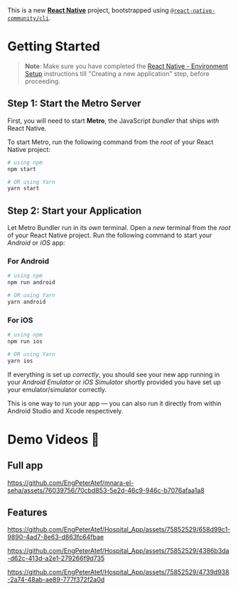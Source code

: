 This is a new [**React Native**](https://reactnative.dev) project, bootstrapped using [`@react-native-community/cli`](https://github.com/react-native-community/cli).

# Getting Started

> **Note**: Make sure you have completed the [React Native - Environment Setup](https://reactnative.dev/docs/environment-setup) instructions till "Creating a new application" step, before proceeding.

## Step 1: Start the Metro Server

First, you will need to start **Metro**, the JavaScript _bundler_ that ships _with_ React Native.

To start Metro, run the following command from the _root_ of your React Native project:

```bash
# using npm
npm start

# OR using Yarn
yarn start
```

## Step 2: Start your Application

Let Metro Bundler run in its _own_ terminal. Open a _new_ terminal from the _root_ of your React Native project. Run the following command to start your _Android_ or _iOS_ app:

### For Android

```bash
# using npm
npm run android

# OR using Yarn
yarn android
```

### For iOS

```bash
# using npm
npm run ios

# OR using Yarn
yarn ios
```

If everything is set up _correctly_, you should see your new app running in your _Android Emulator_ or _iOS Simulator_ shortly provided you have set up your emulator/simulator correctly.

This is one way to run your app — you can also run it directly from within Android Studio and Xcode respectively.

# Demo Videos 🎥

## Full app
https://github.com/EngPeterAtef/mnara-el-seha/assets/76039756/70cbd853-5e2d-46c9-946c-b7076afaa1a8

## Features

https://github.com/EngPeterAtef/Hospital_App/assets/75852529/658d99c1-9890-4ad7-8e63-d863fc64fbae

https://github.com/EngPeterAtef/Hospital_App/assets/75852529/4386b3da-d62c-413d-a2e1-279266f9d735

https://github.com/EngPeterAtef/Hospital_App/assets/75852529/4739d938-2a74-48ab-ae89-777f372f2a0d 





